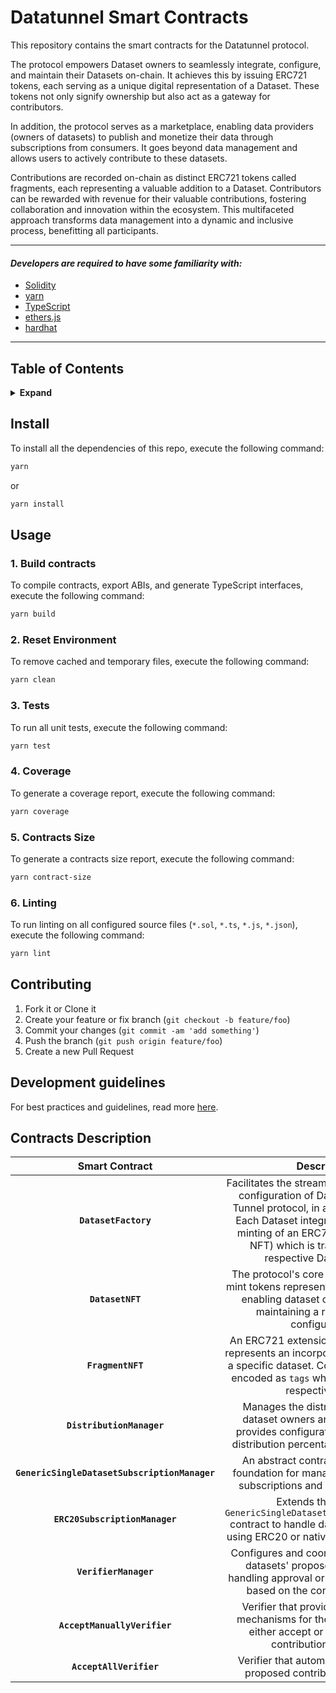 # Datatunnel Smart Contracts

This repository contains the smart contracts for the Datatunnel protocol.

The protocol empowers Dataset owners to seamlessly integrate, configure, and maintain their Datasets on-chain. It achieves this by issuing ERC721 tokens, each serving as a unique digital representation of a Dataset. These tokens not only signify ownership but also act as a gateway for contributors.

In addition, the protocol serves as a marketplace, enabling data providers (owners of datasets) to publish and monetize their data through subscriptions from consumers. It goes beyond data management and allows users to actively contribute to these datasets.

Contributions are recorded on-chain as distinct ERC721 tokens called fragments, each representing a valuable addition to a Dataset. Contributors can be rewarded with revenue for their valuable contributions, fostering collaboration and innovation within the ecosystem. This multifaceted approach transforms data management into a dynamic and inclusive process, benefitting all participants.

---

#### _Developers are required to have some familiarity with:_

- [Solidity](https://solidity.readthedocs.io/en/latest/)
- [yarn](https://yarnpkg.com/getting-started)
- [TypeScript](https://www.typescriptlang.org/)
- [ethers.js](https://docs.ethers.org/v6/)
- [hardhat](https://hardhat.org/)

---

## Table of Contents

<details>
<summary><strong>Expand</strong></summary>

- [Install](#install)
- [Usage](#usage)
- [Contributing](#contributing)
- [Development Guidlines](#development-guidelines)
- [Contracts Description](#contracts-description)

</details>

## Install

To install all the dependencies of this repo, execute the following command:

```bash
yarn
```

or

```bash
yarn install
```

## Usage

### 1. Build contracts

To compile contracts, export ABIs, and generate TypeScript interfaces, execute the following command:

```bash
yarn build
```

### 2. Reset Environment

To remove cached and temporary files, execute the following command:

```bash
yarn clean
```

### 3. Tests

To run all unit tests, execute the following command:

```bash
yarn test
```

### 4. Coverage

To generate a coverage report, execute the following command:

```bash
yarn coverage
```

### 5. Contracts Size

To generate a contracts size report, execute the following command:

```bash
yarn contract-size
```

### 6. Linting

To run linting on all configured source files (`*.sol`, `*.ts`, `*.js`, `*.json`), execute the following command:

```bash
yarn lint
```

## Contributing

1. Fork it or Clone it
2. Create your feature or fix branch (`git checkout -b feature/foo`)
3. Commit your changes (`git commit -am 'add something'`)
4. Push the branch (`git push origin feature/foo`)
5. Create a new Pull Request

## Development guidelines

For best practices and guidelines, read more [here](https://allianceblock.io/).

## Contracts Description

|                  Smart Contract                   |                                                                                                                            Description                                                                                                                            |
| :-----------------------------------------------: | :---------------------------------------------------------------------------------------------------------------------------------------------------------------------------------------------------------------------------------------------------------------: |
|               **`DatasetFactory`**                | Facilitates the streamlined integration and configuration of Datasets in the Data Tunnel protocol, in a single transaction. Each Dataset integration results in the minting of an ERC721 token (Dataset NFT) which is transferred to the respective Dataset owner |
|                 **`DatasetNFT`**                  |                                                 The protocol's core extends ERC721 to mint tokens representing unique datasets, enabling dataset configuration, and maintaining a record of these configurations                                                  |
|                 **`FragmentNFT`**                 |                                       An ERC721 extension where each token represents an incorporated contribution to a specific dataset. Contribution types are encoded as `tags` which are linked to the respective token                                       |
|             **`DistributionManager`**             |                                                       Manages the distribution of fees to dataset owners and contributors. It provides configuration options for fee distribution percentages among parties                                                       |
|   **`GenericSingleDatasetSubscriptionManager`**   |                                                                          An abstract contract serving as the foundation for managing single dataset subscriptions and related operations                                                                          |
| **`ERC20SubscriptionManager`** |                                                      Extends the abstract `GenericSingleDatasetSubscriptionManager` contract to handle dataset subscriptions using ERC20 or native tokens as payment                                                       |
|               **`VerifierManager`**               |                                                      Configures and coordinates verifiers for datasets' proposed contributions, handling approval or rejection operations based on the configured verifiers                                                       |
|           **`AcceptManuallyVerifier`**            |                                                                 Verifier that provides the resolution mechanisms for the Dataset owner to either accept or reject proposed contributions manually                                                                 |
|              **`AcceptAllVerifier`**              |                                                                                             Verifier that automatically accepts all proposed contributions by default                                                                                             |
